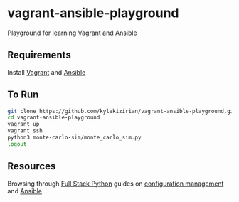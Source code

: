 # vagrant-ansible-playground

Playground for learning Vagrant and Ansible

## Requirements

Install [Vagrant](https://www.vagrantup.com/) and [Ansible](https://www.ansible.com/)

## To Run

```bash
git clone https://github.com/kylekizirian/vagrant-ansible-playground.git
cd vagrant-ansible-playground
vagrant up
vagrant ssh
python3 monte-carlo-sim/monte_carlo_sim.py
logout
```

## Resources

Browsing through [Full Stack Python](https://www.fullstackpython.com/) guides on
[configuration management](https://www.fullstackpython.com/configuration-management.html)
and [Ansible](https://www.fullstackpython.com/ansible.html)
